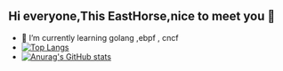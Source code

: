 
## Hi everyone,This EastHorse,nice to meet you 👋
- 🌱 I’m currently learning  golang ,ebpf , cncf 
- [![Top Langs](https://github-readme-stats.vercel.app/api/top-langs/?username=mxdblcf&hide=c,html)](https://github.com/mxdblcf)
- [![Anurag's GitHub stats](https://github-readme-stats.vercel.app/api?username=EastHorse&show_icons=true&theme=radical)](https://github.com/anuraghazra/github-readme-stats)
<!--
**mxdblcf/mxdblcf** is a ✨ _special_ ✨ repository because its `README.md` (this file) appears on your GitHub profile.

Here are some ideas to get you started:

- 🔭 I’m currently working on ...
- 🌱 I’m currently learning ...
- 👯 I’m looking to collaborate on ...
- 🤔 I’m looking for help with ...
- 💬 Ask me about ...
- 📫 How to reach me: ...
- 😄 Pronouns: ...
- ⚡ Fun fact: ...
-->

